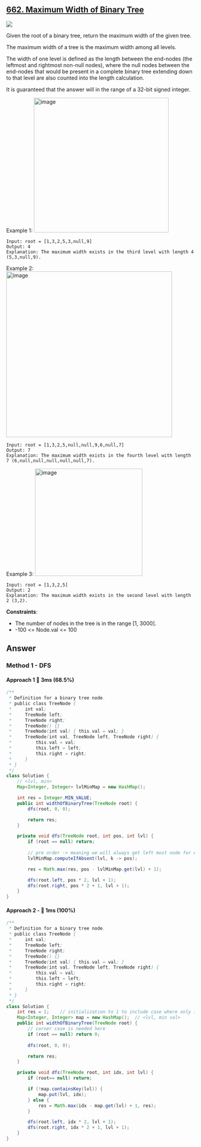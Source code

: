 ## [662. Maximum Width of Binary Tree](https://leetcode.com/problems/maximum-width-of-binary-tree/description/)

![](https://github.com/weltond/DataStructure/blob/master/medium.PNG)

Given the root of a binary tree, return the maximum width of the given tree.

The maximum width of a tree is the maximum width among all levels.

The width of one level is defined as the length between the end-nodes (the leftmost and rightmost non-null nodes), where the null nodes between the end-nodes that would be present in a complete binary tree extending down to that level are also counted into the length calculation.

It is guaranteed that the answer will in the range of a 32-bit signed integer.

Example 1:
<img width="360" alt="image" src="https://user-images.githubusercontent.com/9000286/207775329-26c00890-a4a7-4e22-822e-cfa722dce292.png">

```
Input: root = [1,3,2,5,3,null,9]
Output: 4
Explanation: The maximum width exists in the third level with length 4 (5,3,null,9).
```

Example 2:
<img width="443" alt="image" src="https://user-images.githubusercontent.com/9000286/207775373-8896909b-9de2-4735-a954-2c3082462964.png">

```
Input: root = [1,3,2,5,null,null,9,6,null,7]
Output: 7
Explanation: The maximum width exists in the fourth level with length 7 (6,null,null,null,null,null,7).
```

Example 3:
<img width="287" alt="image" src="https://user-images.githubusercontent.com/9000286/207775290-854ff006-61ce-467d-85f3-35a7c3db21a6.png">

```
Input: root = [1,3,2,5]
Output: 2
Explanation: The maximum width exists in the second level with length 2 (3,2).
``` 

**Constraints**:

- The number of nodes in the tree is in the range [1, 3000].
- -100 <= Node.val <= 100

## Answer
### Method 1 - DFS
#### Approach 1 :rabbit: 3ms (68.5%)
```java
/**
 * Definition for a binary tree node.
 * public class TreeNode {
 *     int val;
 *     TreeNode left;
 *     TreeNode right;
 *     TreeNode() {}
 *     TreeNode(int val) { this.val = val; }
 *     TreeNode(int val, TreeNode left, TreeNode right) {
 *         this.val = val;
 *         this.left = left;
 *         this.right = right;
 *     }
 * }
 */
class Solution {
    // <lvl, min>
    Map<Integer, Integer> lvlMinMap = new HashMap();  

    int res = Integer.MIN_VALUE; 
    public int widthOfBinaryTree(TreeNode root) {
        dfs(root, 0, 0);

        return res;
    }

    private void dfs(TreeNode root, int pos, int lvl) {
        if (root == null) return;
        
        // pre order -> meaning we will always get left most node for each level first
        lvlMinMap.computeIfAbsent(lvl, k -> pos);

        res = Math.max(res, pos - lvlMinMap.get(lvl) + 1);

        dfs(root.left, pos * 2, lvl + 1);
        dfs(root.right, pos * 2 + 1, lvl + 1);
    }
}
```

#### Approach 2 - 🚀 1ms (100%)
```java
/**
 * Definition for a binary tree node.
 * public class TreeNode {
 *     int val;
 *     TreeNode left;
 *     TreeNode right;
 *     TreeNode() {}
 *     TreeNode(int val) { this.val = val; }
 *     TreeNode(int val, TreeNode left, TreeNode right) {
 *         this.val = val;
 *         this.left = left;
 *         this.right = right;
 *     }
 * }
 */
class Solution {
    int res = 1;    // initialization to 1 to include case where only 1 node
    Map<Integer, Integer> map = new HashMap();  // <lvl, min val>
    public int widthOfBinaryTree(TreeNode root) {
        // corner case is needed here
        if (root == null) return 0;
        
        dfs(root, 0, 0);

        return res;
    }

    private void dfs(TreeNode root, int idx, int lvl) {
        if (root== null) return;

        if (!map.containsKey(lvl)) {
            map.put(lvl, idx);
        } else {
            res = Math.max(idx - map.get(lvl) + 1, res);
        }

        dfs(root.left, idx * 2, lvl + 1);
        dfs(root.right, idx * 2 + 1, lvl + 1);
    }
}
```
